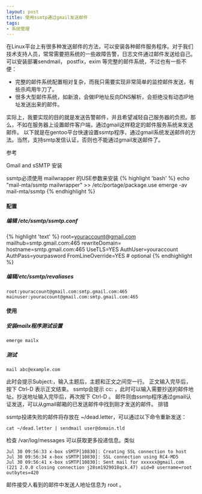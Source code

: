 ```yaml
---
layout: post
title: 使用ssmtp通过gmail发送邮件
tags:
- 系统管理
---
```

在Linux平台上有很多种发送邮件的方法，可以安装各种邮件服务程序。对于我们技术支持人员，常常需要把系统的一些故障告警，日志文件通过邮件发送给自己。可以安装部署sendmail， postfix，exim 等完整的邮件系统，不过也有一些不便：

* 完整的邮件系统配置相对复杂，而我只需要实现非常简单的监控邮件发送，有些杀鸡用牛刀了。
* 很多大型邮件系统，如新浪，会做IP地址反向DNS解析，会拒绝没有动态IP地址发送出来的邮件。

实际上，我要实现的目的就是发送告警邮件，并且希望减轻自己服务器的负担。那么，不如在服务器上设置邮件客户端，通过gmail这样稳定的邮件服务系统来发送邮件。
以下就是在gentoo平台快速设置ssmtp程序，通过gmail系统发送邮件的方法。当然，支持smtp发信认证，否则也不能通过gmail发送邮件了。

参考

Gmail and sSMTP
安装

ssmtp必须使用 mailwrapper 的USE参数来安装
{% highlight 'bash' %}
echo "mail-mta/ssmtp mailwrapper" >> /etc/portage/package.use
emerge -av mail-mta/ssmtp
{% endhighlight %}

#### 配置

##### 编辑 /etc/ssmtp/ssmtp.conf

{% highlight 'text' %}
root=youraccount@gmail.com
mailhub=smtp.gmail.com:465
rewriteDomain=
hostname=smtp.gmail.com:465
UseTLS=YES
AuthUser=youraccount
AuthPass=yourpasword
FromLineOverride=YES # optional
{% endhighlight %}

##### 编辑/etc/ssmtp/revaliases

	root:youraccount@gmail.com:smtp.gmail.com:465
	mainuser:youraccount@gmail.com:smtp.gmail.com:465
#### 使用

##### 安装mailx程序测试设置

    emerge mailx

##### 测试

    mail abc@example.com

此时会提示Subject:，输入主题后，主题和正文之间空一行。
正文输入完毕后，按下 Ctrl-D 表示正文结束。
ssmtp会提示 cc: ，此时可以输入需要抄送的邮件地址。抄送地址输入完毕后，再次按下 Ctrl-D 。
邮件则由ssmtp程序通过gmail认证发送，可以从gmail邮箱的已发送邮件中找到刚才发送的邮件。
排错

ssmtp投递失败的邮件将存放在 ~/dead.letter，可以通过以下命令重新发送：

    cat ~/dead.letter | sendmail user@domain.tld

检查 /var/log/messages 可以获取更多投递信息。类似

    Jul 30 09:56:33 x-box sSMTP[10830]: Creating SSL connection to host
    Jul 30 09:56:34 x-box sSMTP[10830]: SSL connection using RC4-MD5
    Jul 30 09:56:41 x-box sSMTP[10830]: Sent mail for xxxxxx@gmail.com (221 2.0.0 closing connection j28sm1929018qck.47) uid=0 username=root outbytes=420

邮件接受人看到的邮件中发送人地址信息为 root 。
